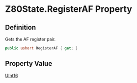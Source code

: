 # Z80State.RegisterAF Property
## Definition

Gets the AF register pair.

```c#
public ushort RegisterAF { get; }
```

## Property Value

[UInt16](https://learn.microsoft.com/en-gb/dotnet/api/System.UInt16)
